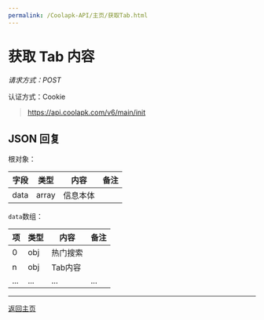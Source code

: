 ```yaml
---
permalink: /Coolapk-API/主页/获取Tab.html
---
```


# 获取 Tab 内容

*请求方式：POST*

认证方式：Cookie

> https://api.coolapk.com/v6/main/init

## JSON 回复

根对象：

| 字段 | 类型 | 内容 | 备注 |
| - | - | - | - |
| data | array | 信息本体 |  |

`data`数组：

| 项 | 类型 | 内容 | 备注 |
| - | - | - | - |
| 0 | obj | 热门搜索 |  |
| n | obj | Tab内容 |  |
| ... | ... | ... | ... |

---
[返回主页](https://wherewhere.github.io/Coolapk-API-Collect/ "返回主页")